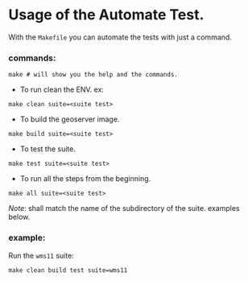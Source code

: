 # Usage of the Automate Test.
With the `Makefile` you can automate the tests with just a command.

### commands:
```shell
make # will show you the help and the commands. 
```
* To run clean the ENV. ex:
```shell
make clean suite=<suite test>
```
* To build the geoserver image.
```shell
make build suite=<suite test>
```
* To test the suite.
```shell
make test suite=<suite test>
```
* To run all the steps from the beginning.
```shell
make all suite=<suite test>
```
*Note*: <suite test> shall match the name of the subdirectory of the suite.
  examples below.
  
  
### example:
Run the `wms11` suite:
```
make clean build test suite=wms11
```
